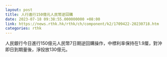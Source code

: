 ```yaml
---
layout: post
title: 人行進行150億元人民幣逆回購
date: 2023-07-18 09:38:55.000000000 +08:00
link: https://news.rthk.hk/rthk/ch/component/k2/1709422-20230718.htm
categories: rthk
---
```


人民銀行今日進行150億元人民幣7日期逆回購操作，中標利率保持在1.9厘，對沖即日到期量後，淨投放130億元。
